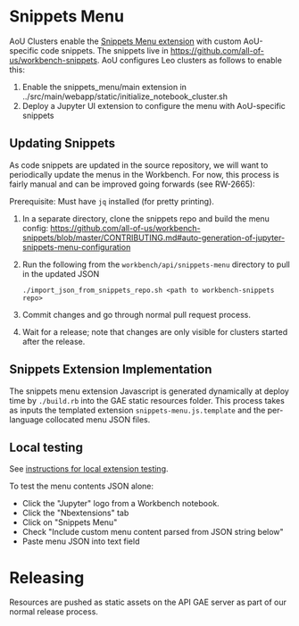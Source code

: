 # Snippets Menu

AoU Clusters enable the [Snippets Menu extension](https://jupyter-contrib-nbextensions.readthedocs.io/en/latest/nbextensions/snippets_menu/readme.html)
with custom AoU-specific code snippets. The snippets live in
https://github.com/all-of-us/workbench-snippets. AoU configures Leo clusters as
follows to enable this:

1. Enable the snippets_menu/main extension in ../src/main/webapp/static/initialize_notebook_cluster.sh
1. Deploy a Jupyter UI extension to configure the menu with AoU-specific snippets

## Updating Snippets

As code snippets are updated in the source repository, we will want to
periodically update the menus in the Workbench. For now, this process is fairly
manual and can be improved going forwards (see RW-2665):

Prerequisite: Must have `jq` installed (for pretty printing).

1. In a separate directory, clone the snippets repo and build the menu config:
    https://github.com/all-of-us/workbench-snippets/blob/master/CONTRIBUTING.md#auto-generation-of-jupyter-snippets-menu-configuration
1. Run the following from the `workbench/api/snippets-menu` directory to pull in the updated JSON

    ```
    ./import_json_from_snippets_repo.sh <path to workbench-snippets repo>
    ```
1. Commit changes and go through normal pull request process.
1. Wait for a release; note that changes are only visible for clusters started
    after the release.

## Snippets Extension Implementation

The snippets menu extension Javascript is generated dynamically at deploy time
by `./build.rb` into the GAE static resources folder. This process takes as
inputs the templated extension `snippets-menu.js.template` and the per-language
collocated menu JSON files.

## Local testing

See [instructions for local extension testing](../src/main/webapp/static/README.md).

To test the menu contents JSON alone:

- Click the "Jupyter" logo from a Workbench notebook.
- Click the "Nbextensions" tab
- Click on "Snippets Menu"
- Check "Include custom menu content parsed from JSON string below"
- Paste menu JSON into text field

# Releasing

Resources are pushed as static assets on the API GAE server as part of our
normal release process.
